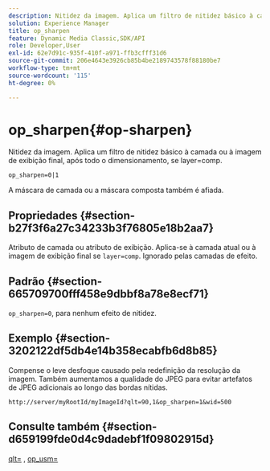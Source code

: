 ```yaml
---
description: Nitidez da imagem. Aplica um filtro de nitidez básico à camada ou à imagem de exibição final, após todo o dimensionamento, se layer=comp.
solution: Experience Manager
title: op_sharpen
feature: Dynamic Media Classic,SDK/API
role: Developer,User
exl-id: 62e7d91c-935f-410f-a971-ffb3cfff31d6
source-git-commit: 206e4643e3926cb85b4be2189743578f88180be7
workflow-type: tm+mt
source-wordcount: '115'
ht-degree: 0%

---
```


# op_sharpen{#op-sharpen}

Nitidez da imagem. Aplica um filtro de nitidez básico à camada ou à imagem de exibição final, após todo o dimensionamento, se layer=comp.

`op_sharpen=0|1`

A máscara de camada ou a máscara composta também é afiada.

## Propriedades {#section-b27f3f6a27c34233b3f76805e18b2aa7}

Atributo de camada ou atributo de exibição. Aplica-se à camada atual ou à imagem de exibição final se `layer=comp`. Ignorado pelas camadas de efeito.

## Padrão {#section-665709700fff458e9dbbf8a78e8ecf71}

`op_sharpen=0`, para nenhum efeito de nitidez.

## Exemplo {#section-3202122df5db4e14b358ecabfb6d8b85}

Compense o leve desfoque causado pela redefinição da resolução da imagem. Também aumentamos a qualidade do JPEG para evitar artefatos de JPEG adicionais ao longo das bordas nítidas.

`http://server/myRootId/myImageId?qlt=90,1&op_sharpen=1&wid=500`

## Consulte também {#section-d659199fde0d4c9dadebf1f09802915d}

[qlt=](../../../../../is-api/http-ref/image-serving-api-ref/c-http-protocol-reference/c-command-reference/r-is-http-qlt.md#reference-f69ed0758c784b0385d979820546d352) , [op_usm=](../../../../../is-api/http-ref/image-serving-api-ref/c-http-protocol-reference/c-command-reference/r-op-sharpen.md#reference-c32573230c6140f883efdaa201ea8541)
